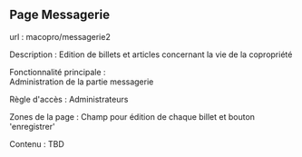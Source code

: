 ## Page Messagerie

url : macopro/messagerie2

Description : 
Edition de billets et articles concernant la vie de la copropriété

Fonctionnalité principale :  
Administration de la partie messagerie

Règle d'accès :
Administrateurs

Zones de la page : 
Champ pour édition de chaque billet et bouton 'enregistrer'

Contenu :
TBD
